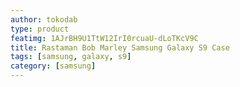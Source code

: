 ```yaml
---
author: tokodab
type: product
featimg: 1AJrBH9U1TtW12IrI0rcuaU-dLoTKcV9C
title: Rastaman Bob Marley Samsung Galaxy S9 Case
tags: [samsung, galaxy, s9]
category: [samsung]
---
```

